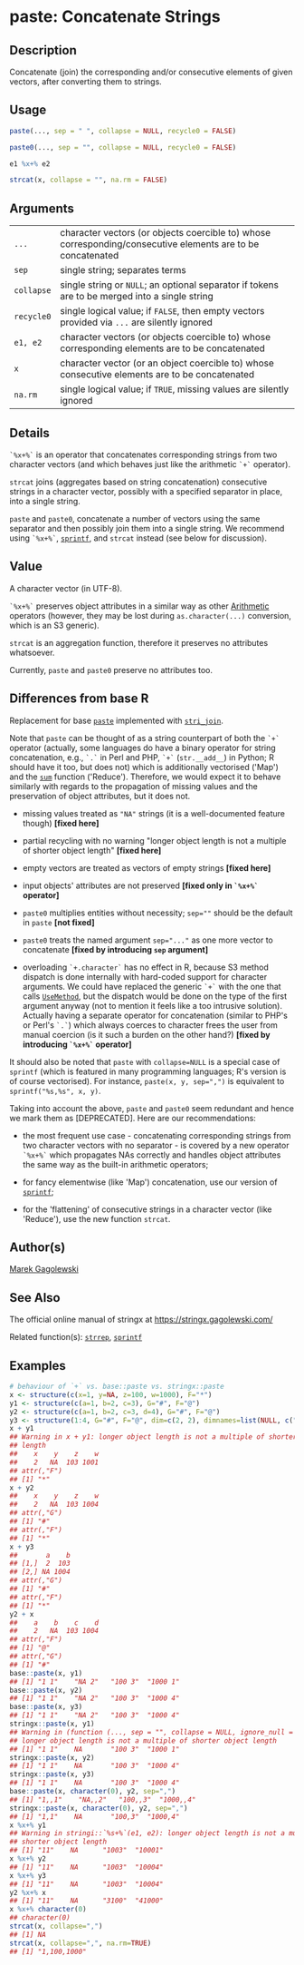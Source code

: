 # paste: Concatenate Strings

## Description

Concatenate (join) the corresponding and/or consecutive elements of given vectors, after converting them to strings.

## Usage

```r
paste(..., sep = " ", collapse = NULL, recycle0 = FALSE)

paste0(..., sep = "", collapse = NULL, recycle0 = FALSE)

e1 %x+% e2

strcat(x, collapse = "", na.rm = FALSE)
```

## Arguments

|            |                                                                                                             |
|------------|-------------------------------------------------------------------------------------------------------------|
| `...`      | character vectors (or objects coercible to) whose corresponding/consecutive elements are to be concatenated |
| `sep`      | single string; separates terms                                                                              |
| `collapse` | single string or `NULL`; an optional separator if tokens are to be merged into a single string              |
| `recycle0` | single logical value; if `FALSE`, then empty vectors provided via `...` are silently ignored                |
| `e1, e2`   | character vectors (or objects coercible to) whose corresponding elements are to be concatenated             |
| `x`        | character vector (or an object coercible to) whose consecutive elements are to be concatenated              |
| `na.rm`    | single logical value; if `TRUE`, missing values are silently ignored                                        |

## Details

`` `%x+%` `` is an operator that concatenates corresponding strings from two character vectors (and which behaves just like the arithmetic `` `+` `` operator).

`strcat` joins (aggregates based on string concatenation) consecutive strings in a character vector, possibly with a specified separator in place, into a single string.

`paste` and `paste0`, concatenate a number of vectors using the same separator and then possibly join them into a single string. We recommend using `` `%x+%` ``, [`sprintf`](sprintf.md), and `strcat` instead (see below for discussion).

## Value

A character vector (in UTF-8).

`` `%x+%` `` preserves object attributes in a similar way as other [Arithmetic](https://stat.ethz.ch/R-manual/R-devel/library/base/help/Arithmetic.html) operators (however, they may be lost during `as.character(...)` conversion, which is an S3 generic).

`strcat` is an aggregation function, therefore it preserves no attributes whatsoever.

Currently, `paste` and `paste0` preserve no attributes too.

## Differences from base R

Replacement for base [`paste`](https://stat.ethz.ch/R-manual/R-devel/library/base/help/paste.html) implemented with [`stri_join`](https://stringi.gagolewski.com/rapi/stri_join.html).

Note that `paste` can be thought of as a string counterpart of both the `` `+` `` operator (actually, some languages do have a binary operator for string concatenation, e.g., `` `.` `` in Perl and PHP, `` `+` `` (`str.__add__`) in Python; R should have it too, but does not) which is additionally vectorised (\'Map\') and the [`sum`](https://stat.ethz.ch/R-manual/R-devel/library/base/help/sum.html) function (\'Reduce\'). Therefore, we would expect it to behave similarly with regards to the propagation of missing values and the preservation of object attributes, but it does not.

-   missing values treated as `"NA"` strings (it is a well-documented feature though) **\[fixed here\]**

-   partial recycling with no warning \"longer object length is not a multiple of shorter object length\" **\[fixed here\]**

-   empty vectors are treated as vectors of empty strings **\[fixed here\]**

-   input objects\' attributes are not preserved **\[fixed only in `` `%x+%` `` operator\]**

-   `paste0` multiplies entities without necessity; `sep=""` should be the default in `paste` **\[not fixed\]**

-   `paste0` treats the named argument `sep="..."` as one more vector to concatenate **\[fixed by introducing `sep` argument\]**

-   overloading `` `+.character` `` has no effect in R, because S3 method dispatch is done internally with hard-coded support for character arguments. We could have replaced the generic `` `+` `` with the one that calls [`UseMethod`](https://stat.ethz.ch/R-manual/R-devel/library/base/help/UseMethod.html), but the dispatch would be done on the type of the first argument anyway (not to mention it feels like a too intrusive solution). Actually having a separate operator for concatenation (similar to PHP\'s or Perl\'s `` `.` ``) which always coerces to character frees the user from manual coercion (is it such a burden on the other hand?) **\[fixed by introducing `` `%x+%` `` operator\]**

It should also be noted that `paste` with `collapse=NULL` is a special case of `sprintf` (which is featured in many programming languages; R\'s version is of course vectorised). For instance, `paste(x, y, sep=",")` is equivalent to `sprintf("%s,%s", x, y)`.

Taking into account the above, `paste` and `paste0` seem redundant and hence we mark them as \[DEPRECATED\]. Here are our recommendations:

-   the most frequent use case - concatenating corresponding strings from two character vectors with no separator - is covered by a new operator `` `%x+%` `` which propagates NAs correctly and handles object attributes the same way as the built-in arithmetic operators;

-   for fancy elementwise (like \'Map\') concatenation, use our version of [`sprintf`](sprintf.md);

-   for the \'flattening\' of consecutive strings in a character vector (like \'Reduce\'), use the new function `strcat`.

## Author(s)

[Marek Gagolewski](https://www.gagolewski.com/)

## See Also

The official online manual of <span class="pkg">stringx</span> at <https://stringx.gagolewski.com/>

Related function(s): [`strrep`](strrep.md), [`sprintf`](sprintf.md)

## Examples




```r
# behaviour of `+` vs. base::paste vs. stringx::paste
x <- structure(c(x=1, y=NA, z=100, w=1000), F="*")
y1 <- structure(c(a=1, b=2, c=3), G="#", F="@")
y2 <- structure(c(a=1, b=2, c=3, d=4), G="#", F="@")
y3 <- structure(1:4, G="#", F="@", dim=c(2, 2), dimnames=list(NULL, c("a", "b")))
x + y1
## Warning in x + y1: longer object length is not a multiple of shorter object
## length
##    x    y    z    w 
##    2   NA  103 1001 
## attr(,"F")
## [1] "*"
x + y2
##    x    y    z    w 
##    2   NA  103 1004 
## attr(,"G")
## [1] "#"
## attr(,"F")
## [1] "*"
x + y3
##       a    b
## [1,]  2  103
## [2,] NA 1004
## attr(,"G")
## [1] "#"
## attr(,"F")
## [1] "*"
y2 + x
##    a    b    c    d 
##    2   NA  103 1004 
## attr(,"F")
## [1] "@"
## attr(,"G")
## [1] "#"
base::paste(x, y1)
## [1] "1 1"    "NA 2"   "100 3"  "1000 1"
base::paste(x, y2)
## [1] "1 1"    "NA 2"   "100 3"  "1000 4"
base::paste(x, y3)
## [1] "1 1"    "NA 2"   "100 3"  "1000 4"
stringx::paste(x, y1)
## Warning in (function (..., sep = "", collapse = NULL, ignore_null = FALSE) :
## longer object length is not a multiple of shorter object length
## [1] "1 1"    NA       "100 3"  "1000 1"
stringx::paste(x, y2)
## [1] "1 1"    NA       "100 3"  "1000 4"
stringx::paste(x, y3)
## [1] "1 1"    NA       "100 3"  "1000 4"
base::paste(x, character(0), y2, sep=",")
## [1] "1,,1"    "NA,,2"   "100,,3"  "1000,,4"
stringx::paste(x, character(0), y2, sep=",")
## [1] "1,1"    NA       "100,3"  "1000,4"
x %x+% y1
## Warning in stringi::`%s+%`(e1, e2): longer object length is not a multiple of
## shorter object length
## [1] "11"    NA      "1003"  "10001"
x %x+% y2
## [1] "11"    NA      "1003"  "10004"
x %x+% y3
## [1] "11"    NA      "1003"  "10004"
y2 %x+% x
## [1] "11"    NA      "3100"  "41000"
x %x+% character(0)
## character(0)
strcat(x, collapse=",")
## [1] NA
strcat(x, collapse=",", na.rm=TRUE)
## [1] "1,100,1000"
```
